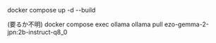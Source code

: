 docker compose up -d --build

(要るか不明)
docker compose exec ollama ollama pull ezo-gemma-2-jpn:2b-instruct-q8_0
